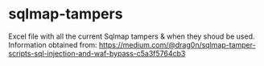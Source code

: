 # sqlmap-tampers
Excel file with all the current Sqlmap tampers & when they shoud be used.
Information obtained from: https://medium.com/@drag0n/sqlmap-tamper-scripts-sql-injection-and-waf-bypass-c5a3f5764cb3
